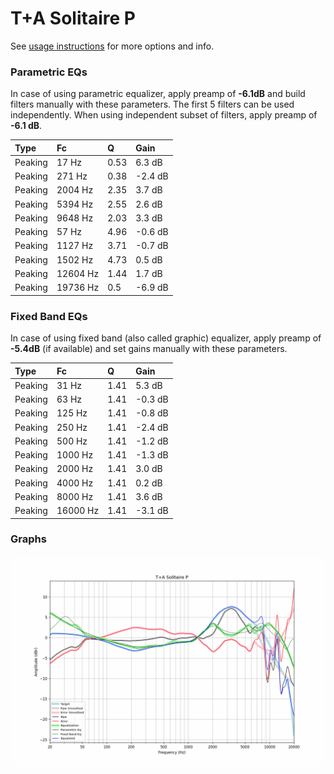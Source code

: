 # T+A Solitaire P
See [usage instructions](https://github.com/jaakkopasanen/AutoEq#usage) for more options and info.

### Parametric EQs
In case of using parametric equalizer, apply preamp of **-6.1dB** and build filters manually
with these parameters. The first 5 filters can be used independently.
When using independent subset of filters, apply preamp of **-6.1 dB**.

| Type    | Fc       |    Q | Gain    |
|:--------|:---------|:-----|:--------|
| Peaking | 17 Hz    | 0.53 | 6.3 dB  |
| Peaking | 271 Hz   | 0.38 | -2.4 dB |
| Peaking | 2004 Hz  | 2.35 | 3.7 dB  |
| Peaking | 5394 Hz  | 2.55 | 2.6 dB  |
| Peaking | 9648 Hz  | 2.03 | 3.3 dB  |
| Peaking | 57 Hz    | 4.96 | -0.6 dB |
| Peaking | 1127 Hz  | 3.71 | -0.7 dB |
| Peaking | 1502 Hz  | 4.73 | 0.5 dB  |
| Peaking | 12604 Hz | 1.44 | 1.7 dB  |
| Peaking | 19736 Hz | 0.5  | -6.9 dB |

### Fixed Band EQs
In case of using fixed band (also called graphic) equalizer, apply preamp of **-5.4dB**
(if available) and set gains manually with these parameters.

| Type    | Fc       |    Q | Gain    |
|:--------|:---------|:-----|:--------|
| Peaking | 31 Hz    | 1.41 | 5.3 dB  |
| Peaking | 63 Hz    | 1.41 | -0.3 dB |
| Peaking | 125 Hz   | 1.41 | -0.8 dB |
| Peaking | 250 Hz   | 1.41 | -2.4 dB |
| Peaking | 500 Hz   | 1.41 | -1.2 dB |
| Peaking | 1000 Hz  | 1.41 | -1.3 dB |
| Peaking | 2000 Hz  | 1.41 | 3.0 dB  |
| Peaking | 4000 Hz  | 1.41 | 0.2 dB  |
| Peaking | 8000 Hz  | 1.41 | 3.6 dB  |
| Peaking | 16000 Hz | 1.41 | -3.1 dB |

### Graphs
![](./T+A%20Solitaire%20P.png)